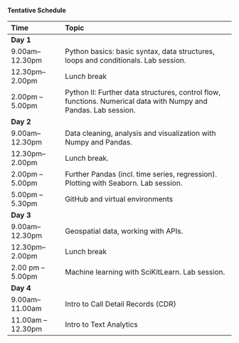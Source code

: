 **Tentative Schedule**

|**Time**|**Topic**|
|:---|:---|
|**Day 1**|
|9.00am– 12.30pm|Python basics: basic syntax, data structures, loops and conditionals. Lab session.|
|12.30pm– 2.00pm|Lunch break|
|2.00pm – 5.00pm|Python II: Further data structures, control flow, functions. Numerical data with Numpy and Pandas. Lab session.|
|**Day 2**|
|9.00am– 12.30pm|Data cleaning, analysis and visualization with Numpy and Pandas.|
|12.30pm– 2.00pm|Lunch break.|
|2.00pm – 5.00pm|Further Pandas (incl. time series, regression). Plotting with Seaborn. Lab session.|
|5.00pm – 5.30pm|GitHub and virtual environments|
|**Day 3**|
|9.00am– 12.30pm|Geospatial data, working with APIs.|
|12.30pm– 2.00pm|Lunch break|
|2.00 pm – 5.00pm|Machine learning with SciKitLearn. Lab session.|
|**Day 4**|
|9.00am– 11.00am|Intro to Call Detail Records (CDR)|
|11.00am – 12.30pm|Intro to Text Analytics|
